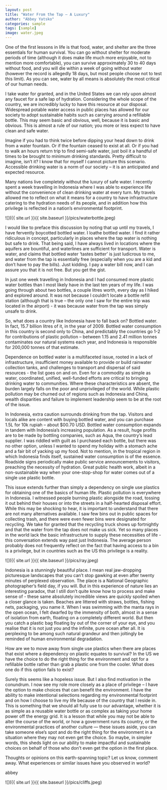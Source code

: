 ```yaml
---
layout: post
title: "Water From the Tap – A Luxury"
author: "Abbey Yatsko"
categories: sample
tags: [sample]
image: water.jpeg
---
```


One of the first lessons in life is that food, water, and shelter are the three essentials for human survival. You can go without shelter for moderate periods of time (although it does make life much more enjoyable, not to mention more comfortable), you can survive approximately 30 to 40 days without food, and you will die within a week of going without water (however the record is allegedly 18 days, but most people choose not to test this limit). As you can see, water by all means is absolutely the most critical of our human needs. 

I take water for granted, and in the United States we can rely upon almost any faucet for a safe lap of hydration. Considering the whole scope of the country, we are incredibly lucky to have this resource at our disposal. Widespread potable water access in public places has allowed for our society to adopt sustainable habits such as carrying around a refillable bottle. This may seem basic and obvious, well, because it is basic and obvious. This is almost a rule of our nation; you more or less expect to have clean and safe water.

Imagine if you had to think twice before dipping your head down to drink from a water fountain. Or if the fountain ceased to exist at all. Or if you had to walk an hours return trip to find semi-safe water, just boil it a handful of times to be brought to minimum drinking standards. Pretty difficult to imagine, isn’t it? I know that for myself I cannot picture this scenario. Accessible drinking water is a norm of our society – it is an anticipated and expected resource.

Many nations live completely without the luxury of safe water. I recently spent a week travelling in Indonesia where I was able to experience life without the convenience of clean drinking water at every turn. My travels allowed me to reflect on what it means for a country to have infrastructure catering to the hydration needs of its people, and in addition how this privilege is reflected in a nation’s environmental footprint. 

![]({{ site.url }}{{ site.baseurl }}/pics/waterbottle.jpeg)

I would like to preface this discussion by noting that up until my travels, I have fervently boycotted bottled water. I loathe bottled water. I find it rather ridiculous in concept, particularly in places where the tap water is nothing but safe to drink. That being said, I have always lived in locations where the aquifers are bountiful, and waterlines are sufficient for transport. Water is water, and claims that bottled water ‘tastes better’ is just ludicrous to me, and water from the tap is essentially free (especially when you are a kid and don’t have to pay the bills). Just kidding. I pay a water bill now, and I can assure you that it is not free. But you get the gist.

In just one week travelling in Indonesia and I had consumed more plastic water bottles than I most likely have in the last ten years of my life. I was going through about two bottles, a couple litres worth, every day as I hiked and explored around. It was not because I couldn’t locate a bottle refill station (although that is true – the only one I saw for the entire trip was located in the airport) - it was because water from the tap was simply unsafe to drink. 

So, what does a country like Indonesia have to fall back on? Bottled water. In fact, 15.7 billion litres of it, in the year of 2009. Bottled water consumption in this country is second only to China, and predictably the countries go 1-2 for contributions of plastic pollution – between 1.15 and 2.41 million tonnes contaminates our natural systems each year, and Indonesia is responsible for 200,000 tonnes of that estimate. 

Dependence on bottled water is a multifaceted issue, rooted in a lack of infrastructure, insufficient money available to provide or build rainwater collection tanks, and challenges to transport and dispersal of said resources - the list goes on and on.  Even for a commodity as simple as water, coordinated, unified, well-funded efforts are critical to bringing drinking water to communities. Where these characteristics are absent, the burden largely falls on the poor and unprivileged of the world. While plastic pollution may be churned out of regions such as Indonesia and China, wealth disparities and failure to implement leadership seem to be at the root of the issue.

In Indonesia, extra caution surrounds drinking from the tap. Visitors and locals alike are content with buying bottled water, and you can purchase 1.5L for 10k rupiah – about $00.70 USD. Bottled water consumption expands in tandem with Indonesia’s increasing population. As a result, huge profits are to be made by bottling companies, such as Aqua, the country’s lead supplier. I was riddled with guilt as I purchased each bottle, but there was no other option, unless I wanted to spend my holiday with a stomach ache and a fair bit of yacking up my food. Not to mention, in the tropical region in which Indonesia finds itself, sustained water consumption is of the essence. Roadside signs periodically make public service announcements to visitors, preaching the necessity of hydration. Great public health work, albeit in a non-sustainable way when your one-stop-shop for water comes out of a single use plastic bottle.

This issue extends further than simply a dependency on single use plastics for obtaining one of the basics of human life. Plastic pollution is everywhere in Indonesia. I witnessed people burning plastic alongside the road, tossing it out behind their houses or into the streets in a half-hearted disposal effort. While this may be shocking to hear, it is important to understand that there are not many alternatives available. I saw few bins out in public spaces for collecting trash, and there were even fewer bins were designated for recycling. We take for granted that the recycling truck shows up fortnightly and that the water from the tap does not make us sick. Yet so many places in the world lack the basic infrastructure to supply these necessities of life - this conversation extends way past just Indonesia. The average person probably does not frequently reflect on the fact that having access to a bin is a privilege, but in countries such as the US this privilege is a reality.

![]({{ site.url }}{{ site.baseurl }}/pics/ray.jpeg)

Indonesia is a stunningly beautiful place. I mean real jaw-dropping picturesque landscapes that you can’t stop gawking at even after twenty minutes of perplexed observation. The place is a National Geographic photographer’s field day, if you will. But in this experience of nature lies an interesting paradox, that I still don’t quite know how to process and make sense of - these same absolutely incredible views are quickly spoiled when a closer glance is taken. Beaches are littered with straws, bottles, fishing nets, packaging, you name it. When I was swimming with the manta rays in the open ocean, I felt dwarfed by the immensity of both, almost in a sense of isolation from earth, floating on a completely different world. But then you catch a plastic bag floating by out of the corner of your eye, and you realise that it is not just you and the infinite, pure ocean after all. It is perplexing to be among such natural grandeur and then joltingly be reminded of human environmental degradation. 

How are we to move away from single use plastics when there are places that exist where a dependency on plastic equates to survival? In the US we have the choice to do the right thing for the environment and opt for a refillable bottle rather than grab a plastic one from the cooler. What does one do if this option fails to exist?

Surely this seems like a hopeless issue. But I also find motivation in the conundrum. I now see my role more closely as a place of privilege – I have the option to make choices that can benefit the environment. I have the ability to make intentional selections regarding my environmental footprint and on how I choose to live my life because of the country that I reside in. This is something that we should all fully use to our advantage, whether it is as simple as a reusable water bottle or as complex as taking your home power off the energy grid. It is a lesson that while you may not be able to alter the course of the world, or how a government runs its country, or the environmental practices of another culture — these issues aside, you can take someone else’s spot and do the right thing for the environment in a situation where they may not even get the choice. So maybe, in simpler words, this sheds light on our ability to make impactful and sustainable choices on behalf of those who don’t even get the option in the first place. 

Thoughts or opinions on this earth-spanning topic? Let us know, comment away. What experiences or similar issues have you observed in world?

abbey

![]({{ site.url }}{{ site.baseurl }}/pics/cliffs.jpeg)
